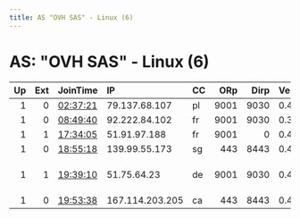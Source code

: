 ```yaml
---
title: AS "OVH SAS" - Linux (6)
---
```


# AS: "OVH SAS" - Linux (6)

|   Up |   Ext | JoinTime                                                                                            | IP              | CC   |   ORp |   Dirp | Version   | Contact                     | Nickname   |   eFamMembers |
|-----:|------:|:----------------------------------------------------------------------------------------------------|:----------------|:-----|------:|-------:|:----------|:----------------------------|:-----------|--------------:|
|    1 |     0 | [02:37:21](https://metrics.torproject.org/rs.html#details/CCD787A865A5F3B9F2721E25C1952A7C50DFD3B6) | 79.137.68.107   | pl   |  9001 |   9030 | 0.4.1.6   | None                        | Default    |             1 |
|    1 |     0 | [08:49:40](https://metrics.torproject.org/rs.html#details/7744F6299172EF2E6D5D13E474E08526DEFC550F) | 92.222.84.102   | fr   |  9001 |   9030 | 0.3.5.8   | None                        | tetrapac   |             1 |
|    1 |     1 | [17:34:05](https://metrics.torproject.org/rs.html#details/7114C163F682F58B6AFB6CB9EC4FD5111C1684FC) | 51.91.97.188    | fr   |  9001 |      0 | 0.4.1.6   | None                        | asdf       |             1 |
|    1 |     0 | [18:55:18](https://metrics.torproject.org/rs.html#details/3955812C8D387EB1B8121076DDA43280A2924E0D) | 139.99.55.173   | sg   |   443 |   8443 | 0.4.1.6   | None                        | Unnamed    |             1 |
|    1 |     1 | [19:39:10](https://metrics.torproject.org/rs.html#details/D947623B30C9D6E142E7D90FC7368B1A2A4F5045) | 51.75.64.23     | de   |  9001 |   9030 | 0.4.1.6   | Igor Novgorodov &lt;igor AT | franovgnet |             1 |
|    1 |     0 | [19:53:38](https://metrics.torproject.org/rs.html#details/8FA60D8D3B78CDC160EE8B14243D7B3F9228D5FC) | 167.114.203.205 | ca   |   443 |   8443 | 0.4.1.6   | None                        | Unnamed    |             1 |
